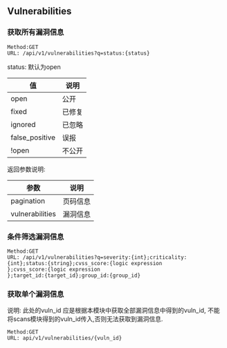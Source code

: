 ##  Vulnerabilities



### 获取所有漏洞信息

```
Method:GET 
URL: /api/v1/vulnerabilities?q=status:{status}
```

status: 默认为open 

| 值 | 说明 |
| --- | --- |
| open | 公开  |
| fixed | 已修复 |
| ignored | 已忽略 |
| false_positive | 误报 |
| !open | 不公开 |


返回参数说明:

| 参数 | 说明 |
| --- | --- |
| pagination | 页码信息 |
| vulnerabilities | 漏洞信息 |

### 条件筛选漏洞信息

```
Method:GET 
URL: /api/v1/vulnerabilities?q=severity:{int};criticality:{int};status:{string};cvss_score:{logic expression
};cvss_score:{logic expression
};target_id:{target_id};group_id:{group_id}
```

### 获取单个漏洞信息

说明: 此处的vuln_id 应是根据本模块中获取全部漏洞信息中得到的vuln_id, 不能将scans模块得到的vuln_id传入,否则无法获取到漏洞信息.

```
Method:GET 
URL: api/v1/vulnerabilities/{vuln_id}
```




